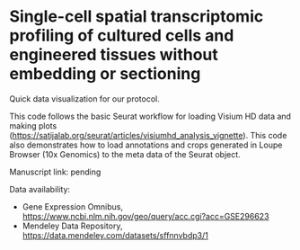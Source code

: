# Single-cell spatial transcriptomic profiling of cultured cells and engineered tissues without embedding or sectioning 
Quick data visualization for our protocol.

This code follows the basic Seurat workflow for loading Visium HD data and making plots (https://satijalab.org/seurat/articles/visiumhd_analysis_vignette). This code also demonstrates how to load annotations and crops generated in Loupe Browser (10x Genomics) to the meta data of the Seurat object.

Manuscript link: pending

Data availability:
  - Gene Expression Omnibus, https://www.ncbi.nlm.nih.gov/geo/query/acc.cgi?acc=GSE296623
  - Mendeley Data Repository, https://data.mendeley.com/datasets/sffnnvbdp3/1 
